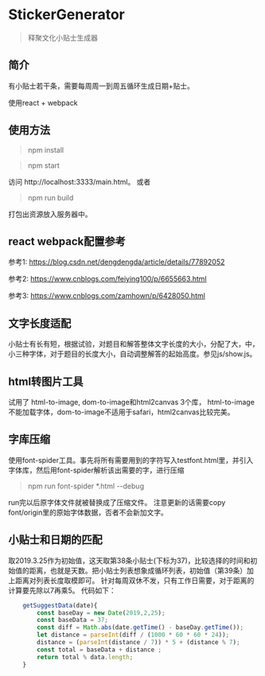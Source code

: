# StickerGenerator
 > 释聚文化小贴士生成器

## 简介
有小贴士若干条，需要每周周一到周五循环生成日期+贴士。

使用react + webpack

## 使用方法
> npm install

> npm start

访问 http://localhost:3333/main.html。 或者

> npm run build

打包出资源放入服务器中。

## react webpack配置参考
参考1: https://blog.csdn.net/dengdengda/article/details/77892052

参考2:  https://www.cnblogs.com/feiying100/p/6655663.html

参考3:  https://www.cnblogs.com/zamhown/p/6428050.html

## 文字长度适配
小贴士有长有短，根据试验，对题目和解答整体文字长度的大小，分配了大，中，小三种字体，对于题目的长度大小，自动调整解答的起始高度。参见js/show.js。

## html转图片工具
试用了 html-to-image, dom-to-image和html2canvas 3个库， html-to-image不能加载字体，dom-to-image不适用于safari，html2canvas比较完美。

## 字库压缩
使用font-spider工具。事先将所有需要用到的字符写入testfont.html里，并引入字体库，然后用font-spider解析该出需要的字，进行压缩

> npm run font-spider *.html --debug

run完以后原字体文件就被替换成了压缩文件。
注意更新的话需要copy font/origin里的原始字体数据，否者不会新加文字。

## 小贴士和日期的匹配
取2019.3.25作为初始值，这天取第38条小贴士(下标为37)，比较选择的时间和初始值的距离，也就是天数。把小贴士列表想象成循环列表，初始值（第39条）加上距离对列表长度取模即可。
针对每周双休不发，只有工作日需要，对于距离的计算要先除以7再乘5。
代码如下：
```js
    getSuggestData(date){
        const baseDay = new Date(2019,2,25);
        const baseData = 37;
        const diff = Math.abs(date.getTime() - baseDay.getTime());
        let distance = parseInt(diff / (1000 * 60 * 60 * 24));
        distance = (parseInt(distance / 7)) * 5 + (distance % 7);
        const total = baseData + distance ;
        return total % data.length;
    }
```

